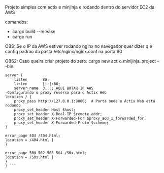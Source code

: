 Projeto simples com actix e minjinja e rodando dentro do servidor EC2 da AWS

comandos:
- cargo build --release
- cargo run

OBS: Se o IP da AWS estiver rodando nginx no navegador quer dizer q é config padrao 
da pasta /etc/nginx/nginx.conf na porta 80

OBS2: Caso queira criar projeto do zero: cargo new actix_minijinja_project --bin


```
server {
    listen       80;
    listen       [::]:80;
    server_name  3...; AQUI BOTAR IP AWS
-Configurando o proxy reverso para o Actix Web
location / {
    proxy_pass http://127.0.0.1:8080;  # Porta onde o Actix Web está rodando
    proxy_set_header Host $host;
    proxy_set_header X-Real-IP $remote_addr;
    proxy_set_header X-Forwarded-For $proxy_add_x_forwarded_for;
    proxy_set_header X-Forwarded-Proto $scheme;
}

error_page 404 /404.html;
location = /404.html {
}

error_page 500 502 503 504 /50x.html;
location = /50x.html {
}
} ```
